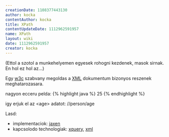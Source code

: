 ```yaml
---
creationDate: 1108377443130 
author: kocka 
contentAuthor: kocka 
title: XPath 
contentUpdateDate: 1112962591957 
name: XPath 
layout: wiki 
date: 1112962591957 
creator: kocka 
---
```

(Ettol a szotol a munkehelyemen egyesek rohogni kezdenek, masok sirnak. En hol ez hol az...)

Egy [w3c](w3c.html) szabvany megoldas a [XML](XML.html) dokumentum bizonyos reszenek meghatarozasara.

nagyon ecceru pelda:
{% highlight java %}
<person name="Kovacs Bela">
  <age>25</age>
</person>
{% endhighlight %}

igy erjuk el az &lt;age&gt; adatot: //person/age

Lasd: 

*   implementaciok: [jaxen](jaxen.html)
*   kapcsolodo technologiak: [xquery](XQuery.html), [xml](XML.html)
